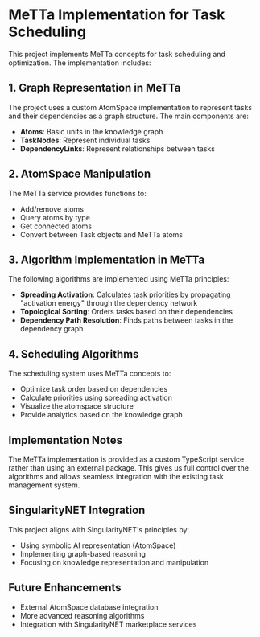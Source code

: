 
# MeTTa Implementation for Task Scheduling

This project implements MeTTa concepts for task scheduling and optimization. The implementation includes:

## 1. Graph Representation in MeTTa

The project uses a custom AtomSpace implementation to represent tasks and their dependencies as a graph structure. The main components are:

- **Atoms**: Basic units in the knowledge graph
- **TaskNodes**: Represent individual tasks
- **DependencyLinks**: Represent relationships between tasks

## 2. AtomSpace Manipulation

The MeTTa service provides functions to:
- Add/remove atoms
- Query atoms by type
- Get connected atoms
- Convert between Task objects and MeTTa atoms

## 3. Algorithm Implementation in MeTTa

The following algorithms are implemented using MeTTa principles:

- **Spreading Activation**: Calculates task priorities by propagating "activation energy" through the dependency network
- **Topological Sorting**: Orders tasks based on their dependencies
- **Dependency Path Resolution**: Finds paths between tasks in the dependency graph

## 4. Scheduling Algorithms

The scheduling system uses MeTTa concepts to:
- Optimize task order based on dependencies
- Calculate priorities using spreading activation
- Visualize the atomspace structure
- Provide analytics based on the knowledge graph

## Implementation Notes

The MeTTa implementation is provided as a custom TypeScript service rather than using an external package. This gives us full control over the algorithms and allows seamless integration with the existing task management system.

## SingularityNET Integration

This project aligns with SingularityNET's principles by:
- Using symbolic AI representation (AtomSpace)
- Implementing graph-based reasoning
- Focusing on knowledge representation and manipulation

## Future Enhancements

- External AtomSpace database integration
- More advanced reasoning algorithms
- Integration with SingularityNET marketplace services
